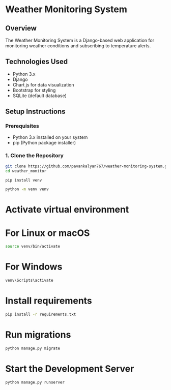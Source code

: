 # Weather Monitoring System

## Overview
The Weather Monitoring System is a Django-based web application for monitoring weather conditions and subscribing to temperature alerts.

## Technologies Used
- Python 3.x
- Django
- Chart.js for data visualization
- Bootstrap for styling
- SQLite (default database)

## Setup Instructions

### Prerequisites
- Python 3.x installed on your system
- pip (Python package installer)

### 1. Clone the Repository
```bash
git clone https://github.com/pavankalyan767/weather-monitoring-system.git
cd weather_monitor
```
```bash
pip install venv
```

```bash
python -m venv venv
```
# Activate virtual environment
# For Linux or macOS
```bash
source venv/bin/activate
```

# For Windows
```bash
venv\Scripts\activate
```

# Install requirements
```bash
pip install -r requirements.txt
```

# Run migrations
```bash
python manage.py migrate
```
# Start the Development Server
```bash
python manage.py runserver

```
